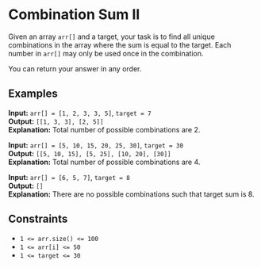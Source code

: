 # Combination Sum II

Given an array `arr[]` and a target, your task is to find all unique combinations in the array where the sum is equal to the target. Each number in `arr[]` may only be used once in the combination.

You can return your answer in any order.

## Examples

**Input:** `arr[] = [1, 2, 3, 3, 5]`, `target = 7`  
**Output:** `[[1, 3, 3], [2, 5]]`  
**Explanation:** Total number of possible combinations are 2.

**Input:** `arr[] = [5, 10, 15, 20, 25, 30]`, `target = 30`  
**Output:** `[[5, 10, 15], [5, 25], [10, 20], [30]]`  
**Explanation:** Total number of possible combinations are 4.

**Input:** `arr[] = [6, 5, 7]`, `target = 8`  
**Output:** `[]`  
**Explanation:** There are no possible combinations such that target sum is 8.

## Constraints

- `1 <= arr.size() <= 100`
- `1 <= arr[i] <= 50`
- `1 <= target <= 30`